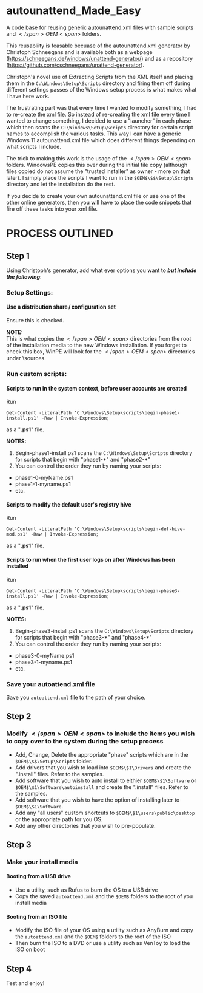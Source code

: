 # autounattend_Made_Easy
A code base for reusing generic autounattend.xml files with sample scripts and <span>$</span>OEM<span>$</span> folders.

This reusabliity is feasable becuase of the autounattend.xml generator by Christoph Schneegans and is available both as a webpage (https://schneegans.de/windows/unattend-generator/) and as a repository (https://github.com/cschneegans/unattend-generator).

Christoph's novel use of Extracting Scripts from the XML itself and placing them in the `C:\Windows\Setup\Scripts` directory and firing them off during different settings passes of the Windows setup process is what makes what I have here work.

The frustrating part was that every time I wanted to modify something, I had to re-create the xml file.  So instead of re-creating the xml file every time I wanted to change something, I decided to use a "launcher" in each phase which then scans the `C:\Windows\Setup\Scripts` directory for certain script names to accomplish the various tasks.  This way I can have a generic Windows 11 autounattend.xml file which does different things depending on what scripts I include.

The trick to making this work is the usage of the <span>$</span>OEM<span>$</span> folders.  WindowsPE copies this over during the initial file copy (although files copied do not assume the "trusted installer" as owner - more on that later).  I simply place the scripts I want to run in the `$OEM$\$$\Setup\Scripts` directory and let the installation do the rest.

If you decide to create your own autounattend.xml file or use one of the other online generators, then you will have to place the code snippets that fire off these tasks into your xml file.

# PROCESS OUTLINED
## Step 1
Using Christoph's generator, add what ever options you want to _**but include the following**_:
    
### Setup Settings: 
#### Use a distribution share / configuration set
Ensure this is checked.

**NOTE:**  
This is what copies the <span>$</span>OEM<span>$</span> directories from the root of the installation media to the new Windows installation.  If you forget to check this box, WinPE will look for the <span>$</span>OEM<span>$</span> directories under \\sources.

### Run custom scripts:
#### Scripts to run in the system context, before user accounts are created
Run
```
Get-Content -LiteralPath 'C:\Windows\Setup\scripts\begin-phase1-install.ps1' -Raw | Invoke-Expression;
```
as a "**.ps1**" file.

**NOTES:**  
1. Begin-phase1-install.ps1 scans the `C:\Windows\Setup\Scripts` directory for scripts that begin with "phase1-\*" and "phase2-\*"
2. You can control the order they run by naming your scripts:
 - phase1-0-myName.ps1
 - phase1-1-myname.ps1
 - etc.

#### Scripts to modify the default user's registry hive
Run
```
Get-Content -LiteralPath 'C:\Windows\Setup\scripts\begin-def-hive-mod.ps1' -Raw | Invoke-Expression;
```
as a "**.ps1**" file.

#### Scripts to run when the first user logs on after Windows has been installed
Run
```
Get-Content -LiteralPath 'C:\Windows\Setup\scripts\begin-phase3-install.ps1' -Raw | Invoke-Expression;
```
as a "**.ps1**" file.

**NOTES:** 
1. Begin-phase3-install.ps1 scans the `C:\Windows\Setup\Scripts` directory for scripts that begin with "phase3-\*" and "phase4-\*"
2. You can control the order they run by naming your scripts:
 - phase3-0-myName.ps1
 - phase3-1-myname.ps1
 - etc.

### Save your autoattend.xml file
Save you `autoattend.xml` file to the path of your choice.

## Step 2
### Modify <span>$</span>OEM<span>$</span> to include the items you wish to copy over to the system during the setup process
+ Add, Change, Delete the appropriate "phase" scripts which are in the `$OEM$\$$\Setup\Scripts` folder.
+ Add drivers that you wish to load into `$OEM$\$1\Drivers` and create the ".install" files.  Refer to the samples.
+ Add software that you wish to auto install to eithier `$OEM$\$1\Software` or `$OEM$\$1\Software\autoinstall` and create the ".install" files.  Refer to the samples.
+ Add software that you wish to have the option of installing later to `$OEM$\$1\Software`.
+ Add any "all users" custom shortcuts to `$OEM$\$1\users\public\desktop` or the appropriate path for you OS.
+ Add any other directories that you wish to pre-populate.

## Step 3
### Make your install media
#### Booting from a USB drive
+ Use a utility, such as Rufus to burn the OS to a USB drive
+ Copy the saved `autoattend.xml` and the `$OEM$` folders to the root of you install media
#### Booting from an ISO file
+ Modify the ISO file of your OS using a utility such as AnyBurn and copy the `autoattend.xml` and the `$OEM$` folders to the root of the ISO
+ Then burn the ISO to a DVD or use a utility such as VenToy to load the ISO on boot

## Step 4
Test and enjoy!








